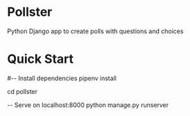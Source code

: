 # Pollster

Python Django app to create polls with questions and choices

# Quick Start
#-- Install dependencies
pipenv install

cd pollster

-- Serve on localhost:8000
python manage.py runserver

